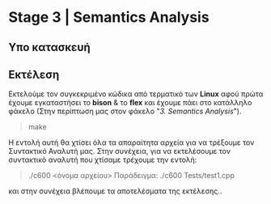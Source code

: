 ﻿# Stage 3 | Semantics Analysis
## Υπο κατασκευή
## Εκτέλεση
Εκτελούμε τον συγκεκριμένο κώδικα από τερματικό των **Linux** αφού πρώτα έχουμε εγκαταστήσει το **bison** & το **flex** και έχουμε πάει στο κατάλληλο φάκελο (Στην περίπτωση μας στον φάκελο "*3. Semantics Analysis*").

> make

Η εντολή αυτή θα χτίσει όλα τα απαραίτητα αρχεία για να τρέξουμε τον Συντακτικό Αναλυτή μας. Στην συνέχεια, για να εκτελέσουμε τον συντακτικό αναλυτή που χτίσαμε τρέχουμε την εντολή:

> ./c600 <όνομα αρχείου>
> Παράδειγμα:
> ./c600 Tests/test1.cpp

και στην συνέχεια βλέπουμε τα αποτελέσματα της εκτέλεσης..

